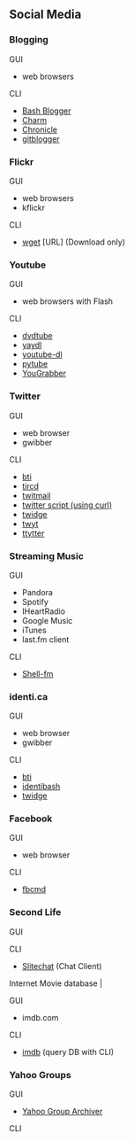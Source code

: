 ## Social Media

### Blogging

GUI

  * web browsers

CLI

  * [Bash Blogger](http://linux.com/feature/115207)
  * [Charm](http://ljcharm.sourceforge.net/)
  * [Chronicle](http://www.steve.org.uk/Software/chronicle/)
  * [gitblogger](http://github.com/larsks/gitblogger)
  
### Flickr

GUI

  * web browsers
  * kflickr

CLI

  * [wget](http://en.wikipedia.org/wiki/Wget) [URL] (Download only)

  
### Youtube

GUI

  * web browsers with Flash

CLI

  * [dvdtube](http://code.google.com/p/dvdtube/)
  * [yaydl](http://feedproxy.google.com/~r/freshmeat/feeds/fm-releases-global/~3/mdU4R7llQBc/yaydl)
  * [youtube-dl](http://bitbucket.org/rg3/youtube-dl/wiki/Home)
  * [pytube](http://www.marcosrodriguez.me/pytube/)
  * [YouGrabber](http://yougrabber.sourceforge.net/)
  
### Twitter

GUI

  * web browser
  * gwibber

CLI

  * [bti](http://github.com/gregkh/bti/tree/master)
  * [tircd](http://code.google.com/p/tircd/)
  * [twitmail](http://www.hardakers.net/twitmail/)
  * [twitter script (using curl)](http://www.linuxjournal.com/content/twittering-command-line)
  * [twidge](http://software.complete.org/software/wiki/twidge)
  * [twyt](http://andrewprice.me.uk/projects/twyt/)
  * [ttytter](http://www.floodgap.com/software/ttytter/)

  
### Streaming Music

GUI

  * Pandora
  * Spotify
  * IHeartRadio
  * Google Music
  * iTunes
  * last.fm client

CLI

  * [Shell-fm](http://nex.scrapping.cc/shell-fm/)

  
### identi.ca

GUI

  * web browser
  * gwibber

CLI

  * [bti](http://github.com/gregkh/bti/tree/master)
  * [identibash](http://lincgeek.org/blog/?p=216)
  * [twidge](http://software.complete.org/software/wiki/twidge)

  
### Facebook

GUI

  * web browser

CLI

  * [fbcmd](http://www.cs.ubc.ca/%7Edavet/fbcmd/)

  
### Second Life 

GUI

CLI

  * [Slitechat](http://slitechat.dooglio.net/) (Chat Client)
 
Internet Movie database |

GUI

  * imdb.com

CLI

  * [imdb](http://ariejan.net/2009/06/07/imdb-0-3-0-now-including-console-utility-query-imdb-from-your-console/) (query DB with CLI)

  
### Yahoo Groups

GUI

  * [Yahoo Group Archiver](http://grabyahoogroup.sourceforge.net/)

CLI


